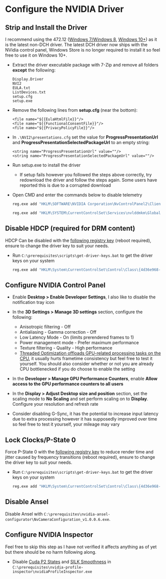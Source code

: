 # Configure the NVIDIA Driver

## Strip and Install the Driver

I recommend using the 472.12 ([Windows 7/Windows 8](https://www.nvidia.co.uk/Download/driverResults.aspx/180606/en-uk), [Windows 10+](https://www.nvidia.com/download/driverResults.aspx/180555/en-us)) as it is the latest non-DCH driver. The latest DCH driver now ships with the NVidia control panel, Windows Store is no longer required to install it so feel free to use it on Windows 10+.

- Extract the driver executable package with 7-Zip and remove all folders **except** the following:

    ```
    Display.Driver
    NVI2
    EULA.txt
    ListDevices.txt
    setup.cfg
    setup.exe
    ```
        
- Remove the following lines from **setup.cfg** (near the bottom):

    ```
    <file name="${{EulaHtmlFile}}"/>
    <file name="${{FunctionalConsentFile}}"/>
    <file name="${{PrivacyPolicyFile}}"/>
    ```

- In ``.\NVI2\presentations.cfg`` set the value for **ProgressPresentationUrl** and **ProgressPresentationSelectedPackageUrl** to an empty string:

    ```
    <string name="ProgressPresentationUrl" value=""/>
    <string name="ProgressPresentationSelectedPackageUrl" value=""/>
    ```

- Run setup.exe to install the driver

    - If setup fails however you followed the steps above correctly, try redownload the driver and follow the steps again. Some users have reported this is due to a corrupted download

- Open CMD and enter the commands below to disable telemetry

    ```bat
    reg.exe add "HKLM\SOFTWARE\NVIDIA Corporation\NvControlPanel2\Client" /v "OptInOrOutPreference" /t REG_DWORD /d 0 /f
    ```

    ```bat
    reg.exe add "HKLM\SYSTEM\CurrentControlSet\Services\nvlddmkm\Global\Startup" /v "SendTelemetryData" /t REG_DWORD /d 0 /f
    ```

## Disable HDCP (required for DRM content)

HDCP Can be disabled with the [following registry key](https://github.com/djdallmann/GamingPCSetup/blob/master/CONTENT/RESEARCH/WINDRIVERS/README.md#q-are-there-any-configuration-options-that-allow-you-to-disable-hdcp-when-using-nvidia-based-graphics-cards) (reboot required), ensure to change the driver key to suit your needs.

- Run ``C:\prerequisites\scripts\get-driver-keys.bat`` to get the driver keys on your system
        
    ```bat
    reg.exe add "HKLM\System\CurrentControlSet\Control\Class\{4d36e968-e325-11ce-bfc1-08002be10318}\0000" /v "RMHdcpKeyglobZero" /t REG_DWORD /d "1" /f
    ```

## Configure NVIDIA Control Panel

- Enable **Desktop > Enable Developer Settings**, I also like to disable the notification tray icon

- In the **3D Settings > Manage 3D settings** section, configure the following:

    - Anisotropic filtering - Off
    - Antialiasing - Gamma correction - Off
    - Low Latency Mode - On (limits prerendered frames to 1)
    - Power management mode - Prefer maximum performance
    - Texture filtering - Quality - High performance
    - [Threaded Optimization offloads GPU-related processing tasks on the CPU](https://tweakguides.pcgamingwiki.com/NVFORCE_8.html), it usually hurts frametime consistency but feel free to test it yourself. You should also consider whether or not you are already CPU bottlenecked if you do choose to enable the setting

- In the **Developer > Manage GPU Performance Counters**, enable **Allow access to the GPU performance counters to all users**

- In the **Display > Adjust Desktop size and position** section, set the scaling mode to **No Scaling** and set perform scaling on to **Display**. Configure your resolution and refresh rate

- Consider disabling G-Sync, it has the potential to increase input latency due to extra processing however it has supposedly improved over time so feel free to test it yourself, your mileage may vary

## Lock Clocks/P-State 0
    
Force P-State 0 with the [following registry key](https://github.com/djdallmann/GamingPCSetup/blob/master/CONTENT/RESEARCH/WINDRIVERS/README.md#q-is-there-a-registry-setting-that-can-force-your-display-adapter-to-remain-at-its-highest-performance-state-pstate-p0) to reduce render time and jitter caused by frequency transitions (reboot required), ensure to change the driver key to suit your needs.

- Run ``C:\prerequisites\scripts\get-driver-keys.bat`` to get the driver keys on your system

    ```bat
    reg.exe add "HKLM\System\CurrentControlSet\Control\Class\{4d36e968-e325-11ce-bfc1-08002be10318}\0000" /v "DisableDynamicPstate" /t REG_DWORD /d "1" /f
    ```

## Disable Ansel

Disable Ansel with ``C:\prerequisites\nvidia-ansel-configurator\NvCameraConfiguration_v1.0.0.6.exe``.

## Configure NVIDIA Inspector

Feel free to skip this step as I have not verified it affects anything as of yet but there should be no harm following along.

- Disable [Cuda P2 States](https://babeltechreviews.com/nvidia-cuda-force-p2-state) and [SILK Smoothness](https://www.avsim.com/forums/topic/552651-nvidia-setting-silk-smoothness) in ``C:\prerequisites\nvidia-profile-inspector\nvidiaProfileInspector.exe``